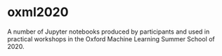 # oxml2020
A number of Jupyter notebooks produced by participants and used in practical workshops in the Oxford Machine Learning Summer School of 2020.

